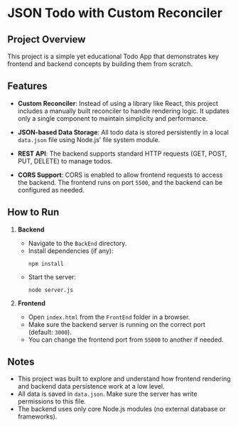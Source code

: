  # JSON Todo with Custom Reconciler

## Project Overview

This project is a simple yet educational Todo App that demonstrates key frontend and backend concepts by building them from scratch.

## Features

- **Custom Reconciler**: Instead of using a library like React, this project includes a manually built reconciler to handle rendering logic. It updates only a single component to maintain simplicity and performance.
  
- **JSON-based Data Storage**: All todo data is stored persistently in a local `data.json` file using Node.js' file system module.

- **REST API**: The backend supports standard HTTP requests (GET, POST, PUT, DELETE) to manage todos.

- **CORS Support**: CORS is enabled to allow frontend requests to access the backend. The frontend runs on port `5500`, and the backend can be configured as needed.

## How to Run

1. **Backend**
   - Navigate to the `BackEnd` directory.
   - Install dependencies (if any):  
     ```
     npm install
     ```
   - Start the server:  
     ```
     node server.js
     ```

2. **Frontend**
   - Open `index.html` from the `FrontEnd` folder in a browser.
   - Make sure the backend server is running on the correct port (default: `3000`).
   - You can change the frontend port from `55000` to another if needed.

## Notes

- This project was built to explore and understand how frontend rendering and backend data persistence work at a low level.
- All data is saved in `data.json`. Make sure the server has write permissions to this file.
- The backend uses only core Node.js modules (no external database or frameworks).



 
